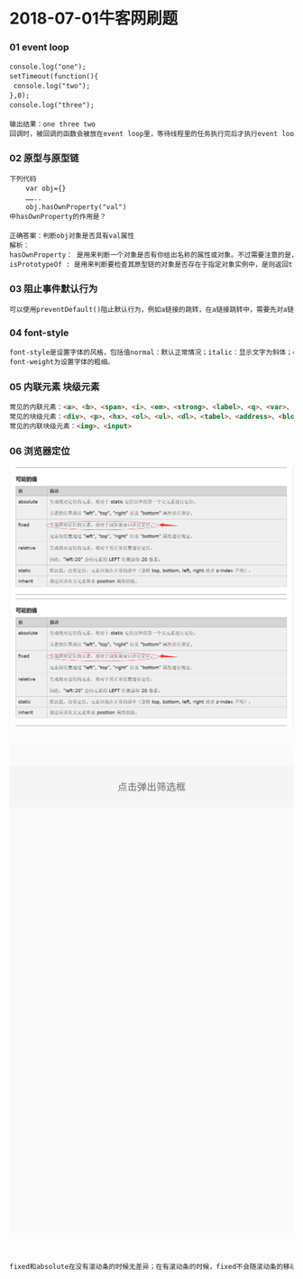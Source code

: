 # 2018-07-01牛客网刷题

### 01 event loop
```html
console.log("one");
setTimeout(function(){
 console.log("two");
},0);
console.log("three");

输出结果：one three two 
回调时，被回调的函数会被放在event loop里，等待线程里的任务执行完后才执行event loop里的代码。 因此，上述代码会先把线程里的执行完后，再执行event loop里的setTimeout函数.
```

### 02 原型与原型链
```html
下列代码
    var obj={}
    ……..
    obj.hasOwnProperty("val")
中hasOwnProperty的作用是？

正确答案：判断obj对象是否具有val属性
解析：
hasOwnProperty： 是用来判断一个对象是否有你给出名称的属性或对象。不过需要注意的是，此方法无法检查该对象的原型链中是否具有该属性，该属性必须是对象本身的一个成员。
isPrototypeOf : 是用来判断要检查其原型链的对象是否存在于指定对象实例中，是则返回true，否则返回false。
```

### 03 阻止事件默认行为
```html
可以使用preventDefault()阻止默认行为，例如a链接的跳转，在a链接跳转中，需要先对a链接绑定点击事件，然后在a链接的事件对象中调用该方法即可
```

### 04 font-style
```html
font-style是设置字体的风格，包括值normal：默认正常情况；italic：显示文字为斜体；oblique：显示文字为斜体；inherit：从父亲那继承一个样式字体；
font-weight为设置字体的粗细。
```
 
### 05 内联元素 块级元素
```html
常见的内联元素：<a>、<b>、<span>、<i>、<em>、<strong>、<label>、<q>、<var>、<cite>、<code>
常见的块级元素：<div>、<p>、<hx>、<ol>、<ul>、<dl>、<tabel>、<address>、<blockquote>、<form>
常见的内联块级元素：<img>、<input>
```

### 06 浏览器定位
![Alt text](https://github.com/ifunplus/ifunplus/blob/master/image/fixed.png)
![图片](https://github.com/ifunplus/ifunplus/blob/master/image/fixed.png)
![image](https://github.com/872822645/danxuankuangDemo/blob/master/1.jpg)
```html


fixed和absolute在没有滚动条的时候无差异；在有滚动条的时候，fixed不会随滚动条的移动而移动，而absolute则会随之移动
```
